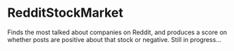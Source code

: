 # RedditStockMarket
Finds the most talked about companies on Reddit, and produces a score on whether posts are positive about that stock or negative.
Still in progress...
